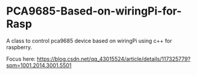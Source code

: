 # PCA9685-Based-on-wiringPi-for-Rasp
A class to control pca9685 device based on wiringPi using c++ for raspberry.

Focus here: https://blog.csdn.net/qq_43015524/article/details/117325779?spm=1001.2014.3001.5501
